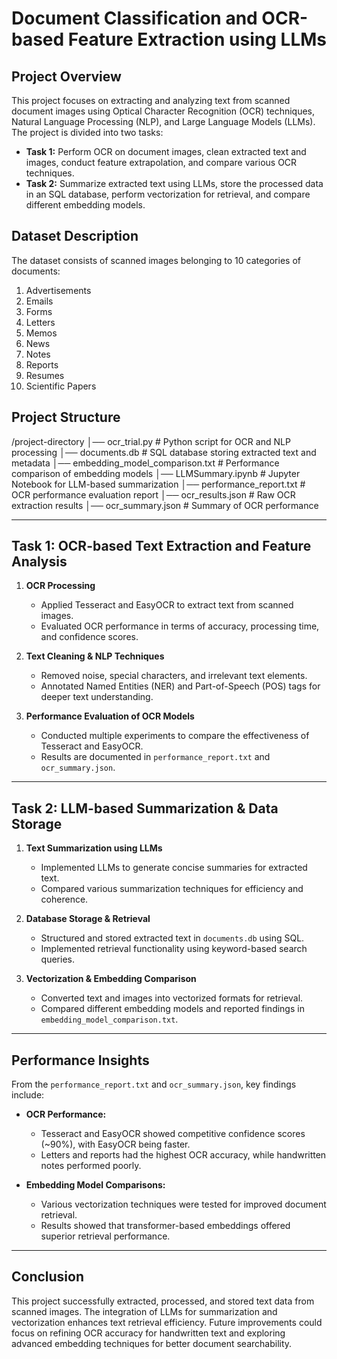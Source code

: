 # **Document Classification and OCR-based Feature Extraction using LLMs**

## **Project Overview**
This project focuses on extracting and analyzing text from scanned document images using Optical Character Recognition (OCR) techniques, Natural Language Processing (NLP), and Large Language Models (LLMs). The project is divided into two tasks:

- **Task 1:** Perform OCR on document images, clean extracted text and images, conduct feature extrapolation, and compare various OCR techniques.
- **Task 2:** Summarize extracted text using LLMs, store the processed data in an SQL database, perform vectorization for retrieval, and compare different embedding models.

## **Dataset Description**
The dataset consists of scanned images belonging to 10 categories of documents:

1. Advertisements  
2. Emails  
3. Forms  
4. Letters  
5. Memos  
6. News  
7. Notes  
8. Reports  
9. Resumes  
10. Scientific Papers  

## **Project Structure**

/project-directory
│── ocr_trial.py  # Python script for OCR and NLP processing
│── documents.db   # SQL database storing extracted text and metadata
│── embedding_model_comparison.txt  # Performance comparison of embedding models
│── LLMSummary.ipynb  # Jupyter Notebook for LLM-based summarization
│── performance_report.txt  # OCR performance evaluation report
│── ocr_results.json  # Raw OCR extraction results
│── ocr_summary.json  # Summary of OCR performance


---

## **Task 1: OCR-based Text Extraction and Feature Analysis**
1. **OCR Processing**  
   - Applied Tesseract and EasyOCR to extract text from scanned images.  
   - Evaluated OCR performance in terms of accuracy, processing time, and confidence scores.  

2. **Text Cleaning & NLP Techniques**  
   - Removed noise, special characters, and irrelevant text elements.  
   - Annotated Named Entities (NER) and Part-of-Speech (POS) tags for deeper text understanding.  

3. **Performance Evaluation of OCR Models**  
   - Conducted multiple experiments to compare the effectiveness of Tesseract and EasyOCR.  
   - Results are documented in `performance_report.txt` and `ocr_summary.json`.  

---

## **Task 2: LLM-based Summarization & Data Storage**
1. **Text Summarization using LLMs**  
   - Implemented LLMs to generate concise summaries for extracted text.  
   - Compared various summarization techniques for efficiency and coherence.  

2. **Database Storage & Retrieval**  
   - Structured and stored extracted text in `documents.db` using SQL.  
   - Implemented retrieval functionality using keyword-based search queries.  

3. **Vectorization & Embedding Comparison**  
   - Converted text and images into vectorized formats for retrieval.  
   - Compared different embedding models and reported findings in `embedding_model_comparison.txt`.  

---

## **Performance Insights**
From the `performance_report.txt` and `ocr_summary.json`, key findings include:

- **OCR Performance:**
  - Tesseract and EasyOCR showed competitive confidence scores (~90%), with EasyOCR being faster.
  - Letters and reports had the highest OCR accuracy, while handwritten notes performed poorly.  

- **Embedding Model Comparisons:**
  - Various vectorization techniques were tested for improved document retrieval.
  - Results showed that transformer-based embeddings offered superior retrieval performance.

---

## **Conclusion**
This project successfully extracted, processed, and stored text data from scanned images. The integration of LLMs for summarization and vectorization enhances text retrieval efficiency. Future improvements could focus on refining OCR accuracy for handwritten text and exploring advanced embedding techniques for better document searchability.
